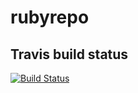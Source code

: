 # rubyrepo
## Travis build status
[![Build Status](https://travis-ci.org/PierreStaub/rubyrepo.svg?branch=master)](https://travis-ci.org/PierreStaub/rubyrepo)
